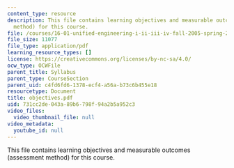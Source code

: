 ```yaml
---
content_type: resource
description: This file contains learning objectives and measurable outcomes (assessment
  method) for this course.
file: /courses/16-01-unified-engineering-i-ii-iii-iv-fall-2005-spring-2006/731cc2de043a89b6798f94a2b5a952c3_objectives.pdf
file_size: 11077
file_type: application/pdf
learning_resource_types: []
license: https://creativecommons.org/licenses/by-nc-sa/4.0/
ocw_type: OCWFile
parent_title: Syllabus
parent_type: CourseSection
parent_uid: c4fd6fd6-1378-ecf4-a56a-b73c6b455e18
resourcetype: Document
title: objectives.pdf
uid: 731cc2de-043a-89b6-798f-94a2b5a952c3
video_files:
  video_thumbnail_file: null
video_metadata:
  youtube_id: null
---
```

This file contains learning objectives and measurable outcomes (assessment method) for this course.